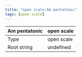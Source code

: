 ```yaml
---
title: "open scale:Am pentatonic"
tags: [open scale]
---
```


|Am pentatonic|open scale|
|---|---|
|Type|open scale|
|Root string|undefined|

